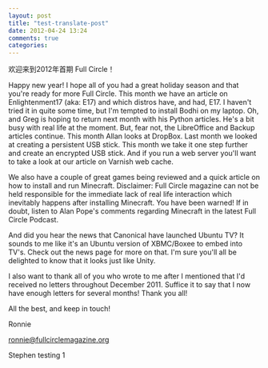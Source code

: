 ```yaml
---
layout: post
title: "test-translate-post"
date: 2012-04-24 13:24
comments: true
categories: 
---
```

<!-- Welcome to the first issue of Full Circle for 2012! -->
欢迎来到2012年首期 Full Circle！

Happy new year! I hope all of you had a great holiday season and that you're ready for more Full Circle. This month we have an article on Enlightenment17 (aka: E17) and which distros have, and had, E17. I haven't tried it in quite some time, but I'm tempted to install Bodhi on my laptop. Oh, and Greg is hoping to return next month with his Python articles. He's a bit busy with real life at the moment. But, fear not, the LibreOffice and Backup articles continue. This month Allan looks at DropBox. Last month we looked at creating a persistent USB stick. This month we take it one step further and create an encrypted USB stick. And if you run a web server you'll want to take a look at our article on Varnish web cache.

We also have a couple of great games being reviewed and a quick article on how to install and run Minecraft. Disclaimer: Full Circle magazine can not be held responsible for the immediate lack of real life interaction which inevitably happens after installing Minecraft. You have been warned! If in doubt, listen to Alan Pope's comments regarding Minecraft in the latest Full Circle Podcast.

And did you hear the news that Canonical have launched Ubuntu TV? It sounds to me like it's an Ubuntu version of XBMC/Boxee to embed into TV's. Check out the news page for more on that. I'm sure you'll all be delighted to know that it looks just like Unity.

I also want to thank all of you who wrote to me after I mentioned that I'd received no letters throughout December 2011. Suffice it to say that I now have enough letters for several months! Thank you all!

All the best, and keep in touch!

Ronnie

ronnie@fullcirclemagazine.org


Stephen testing 1
